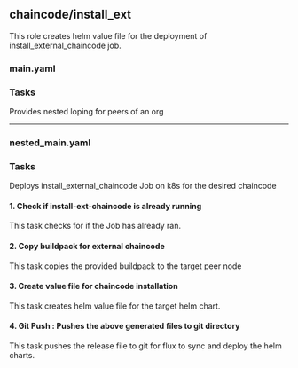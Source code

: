 ## chaincode/install_ext
This role creates helm value file for the deployment of install_external_chaincode job.
### main.yaml
### Tasks
Provides nested loping for peers of an org

-------
### nested_main.yaml
### Tasks
Deploys install_external_chaincode Job on k8s for the desired chaincode
#### 1. Check if install-ext-chaincode is already running
This task checks for if the Job has already ran.
#### 2. Copy buildpack for external chaincode
This task copies the provided buildpack to the target peer node
#### 3. Create value file for chaincode installation
This task creates helm value file for the target helm chart.
#### 4. Git Push : Pushes the above generated files to git directory
This task pushes the release file to git for flux to sync and deploy the helm charts.
